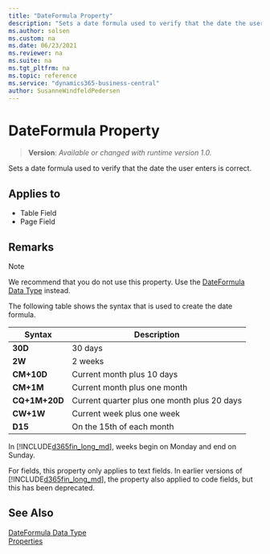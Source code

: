 ```yaml
---
title: "DateFormula Property"
description: "Sets a date formula used to verify that the date the user enters is correct."
ms.author: solsen
ms.custom: na
ms.date: 06/23/2021
ms.reviewer: na
ms.suite: na
ms.tgt_pltfrm: na
ms.topic: reference
ms.service: "dynamics365-business-central"
author: SusanneWindfeldPedersen
---
```

[//]: # (START>DO_NOT_EDIT)
[//]: # (IMPORTANT:Do not edit any of the content between here and the END>DO_NOT_EDIT.)
[//]: # (Any modifications should be made in the .xml files in the ModernDev repo.)
# DateFormula Property
> **Version**: _Available or changed with runtime version 1.0._

Sets a date formula used to verify that the date the user enters is correct.

## Applies to
-   Table Field
-   Page Field

[//]: # (IMPORTANT: END>DO_NOT_EDIT)

## Remarks  

> [!NOTE]  
>  We recommend that you do not use this property. Use the [DateFormula Data Type](../methods-auto/dateformula/dateformula-data-type.md) instead.  

The following table shows the syntax that is used to create the date formula.  

|Syntax|Description|  
|------------|---------------------------------------|  
|**30D**|30 days|  
|**2W**|2 weeks|  
|**CM+10D**|Current month plus 10 days|  
|**CM+1M**|Current month plus one month|  
|**CQ+1M+20D**|Current quarter plus one month plus 20 days|  
|**CW+1W**|Current week plus one week|  
|**D15**|On the 15th of each month|  

In [!INCLUDE[d365fin_long_md](../includes/d365fin_long_md.md)], weeks begin on Monday and end on Sunday.  

For fields, this property only applies to text fields. In earlier versions of [!INCLUDE[d365fin_long_md](../includes/d365fin_long_md.md)], the property also applied to code fields, but this has been deprecated.

## See Also  
 [DateFormula Data Type](../methods-auto/dateformula/dateformula-data-type.md)  
 [Properties](devenv-properties.md)

